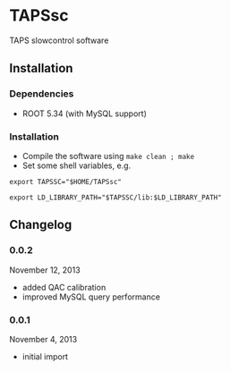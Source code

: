 TAPSsc
======

TAPS slowcontrol software

Installation
------------

### Dependencies
* ROOT 5.34 (with MySQL support)

### Installation
* Compile the software using `make clean ; make`
* Set some shell variables, e.g.
```
export TAPSSC="$HOME/TAPSsc"
```
```
export LD_LIBRARY_PATH="$TAPSSC/lib:$LD_LIBRARY_PATH"
```

Changelog
---------

### 0.0.2
November 12, 2013
* added QAC calibration
* improved MySQL query performance

### 0.0.1
November 4, 2013
* initial import

